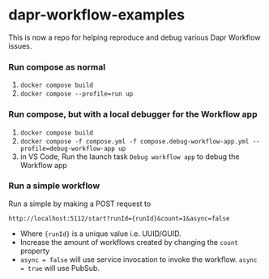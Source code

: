 # dapr-workflow-examples

This is now a repo for helping reproduce and debug various Dapr Workflow issues.

### Run compose as normal

1. `docker compose build`
2. `docker compose --profile=run up`

### Run compose, but with a local debugger for the Workflow app

1. `docker compose build`
2. `docker compose -f compose.yml -f compose.debug-workflow-app.yml --profile=debug-workflow-app up`
3. in VS Code, Run the launch task `Debug workflow app` to debug the Workflow app

### Run a simple workflow

Run a simple by making a POST request to 

```http://localhost:5112/start?runId={runId}&count=1&async=false```

- Where `{runId}` is a unique value i.e. UUID/GUID.
- Increase the amount of workflows created by changing the `count` property
- `async = false` will use service invocation to invoke the workflow. `async = true` will use PubSub.
